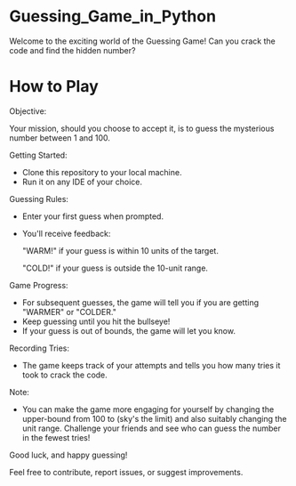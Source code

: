 # Guessing_Game_in_Python
Welcome to the exciting world of the Guessing Game! Can you crack the code and find the hidden number?

# How to Play

Objective:

Your mission, should you choose to accept it, is to guess the mysterious number between 1 and 100.

Getting Started:

- Clone this repository to your local machine.
- Run it on any IDE of your choice.

Guessing Rules:

- Enter your first guess when prompted.
- You'll receive feedback:

  "WARM!" if your guess is within 10 units of the target.

  "COLD!" if your guess is outside the 10-unit range.

Game Progress:

- For subsequent guesses, the game will tell you if you are getting "WARMER" or "COLDER."
- Keep guessing until you hit the bullseye!
- If your guess is out of bounds, the game will let you know.

Recording Tries:
- The game keeps track of your attempts and tells you how many tries it took to crack the code.

Note:
- You can make the game more engaging for yourself by changing the upper-bound from 100 to (sky's the limit) and also suitably changing the unit range.
Challenge your friends and see who can guess the number in the fewest tries!

Good luck, and happy guessing!

Feel free to contribute, report issues, or suggest improvements.

